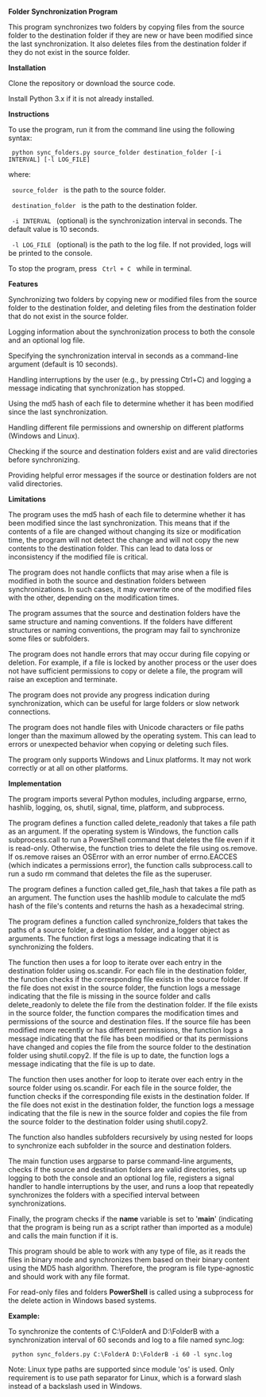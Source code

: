 **Folder Synchronization Program**

This program synchronizes two folders by copying files from the source folder to the destination folder if they are new or have been modified since the last synchronization. It also deletes files from the destination folder if they do not exist in the source folder.

**Installation**

Clone the repository or download the source code.

Install Python 3.x if it is not already installed.

**Instructions**

To use the program, run it from the command line using the following syntax:

<code> python sync_folders.py source_folder destination_folder [-i INTERVAL] [-l LOG_FILE] </code>

where:

<code> source_folder </code> is the path to the source folder.

<code> destination_folder </code> is the path to the destination folder.

<code> -i INTERVAL </code> (optional) is the synchronization interval in seconds. The default value is 10 seconds.

<code> -l LOG_FILE </code> (optional) is the path to the log file. If not provided, logs will be printed to the console.

To stop the program, press <code> Ctrl + C </code> while in terminal.

**Features**

Synchronizing two folders by copying new or modified files from the source folder to the destination folder, and deleting files from the destination folder that do not exist in the source folder.

Logging information about the synchronization process to both the console and an optional log file.

Specifying the synchronization interval in seconds as a command-line argument (default is 10 seconds).

Handling interruptions by the user (e.g., by pressing Ctrl+C) and logging a message indicating that synchronization has stopped.

Using the md5 hash of each file to determine whether it has been modified since the last synchronization.

Handling different file permissions and ownership on different platforms (Windows and Linux).

Checking if the source and destination folders exist and are valid directories before synchronizing.

Providing helpful error messages if the source or destination folders are not valid directories.

**Limitations**

The program uses the md5 hash of each file to determine whether it has been modified since the last synchronization. This means that if the contents of a file are changed without changing its size or modification time, the program will not detect the change and will not copy the new contents to the destination folder. This can lead to data loss or inconsistency if the modified file is critical.

The program does not handle conflicts that may arise when a file is modified in both the source and destination folders between synchronizations. In such cases, it may overwrite one of the modified files with the other, depending on the modification times.

The program assumes that the source and destination folders have the same structure and naming conventions. If the folders have different structures or naming conventions, the program may fail to synchronize some files or subfolders.

The program does not handle errors that may occur during file copying or deletion. For example, if a file is locked by another process or the user does not have sufficient permissions to copy or delete a file, the program will raise an exception and terminate.

The program does not provide any progress indication during synchronization, which can be useful for large folders or slow network connections.

The program does not handle files with Unicode characters or file paths longer than the maximum allowed by the operating system. This can lead to errors or unexpected behavior when copying or deleting such files.

The program only supports Windows and Linux platforms. It may not work correctly or at all on other platforms.

**Implementation**

The program imports several Python modules, including argparse, errno, hashlib, logging, os, shutil, signal, time, platform, and subprocess.

The program defines a function called delete_readonly that takes a file path as an argument. If the operating system is Windows, the function calls subprocess.call to run a PowerShell command that deletes the file even if it is read-only. Otherwise, the function tries to delete the file using os.remove. If os.remove raises an OSError with an error number of errno.EACCES (which indicates a permissions error), the function calls subprocess.call to run a sudo rm command that deletes the file as the superuser.

The program defines a function called get_file_hash that takes a file path as an argument. The function uses the hashlib module to calculate the md5 hash of the file's contents and returns the hash as a hexadecimal string.

The program defines a function called synchronize_folders that takes the paths of a source folder, a destination folder, and a logger object as arguments. The function first logs a message indicating that it is synchronizing the folders.

The function then uses a for loop to iterate over each entry in the destination folder using os.scandir. For each file in the destination folder, the function checks if the corresponding file exists in the source folder. If the file does not exist in the source folder, the function logs a message indicating that the file is missing in the source folder and calls delete_readonly to delete the file from the destination folder. If the file exists in the source folder, the function compares the modification times and permissions of the source and destination files. If the source file has been modified more recently or has different permissions, the function logs a message indicating that the file has been modified or that its permissions have changed and copies the file from the source folder to the destination folder using shutil.copy2. If the file is up to date, the function logs a message indicating that the file is up to date.

The function then uses another for loop to iterate over each entry in the source folder using os.scandir. For each file in the source folder, the function checks if the corresponding file exists in the destination folder. If the file does not exist in the destination folder, the function logs a message indicating that the file is new in the source folder and copies the file from the source folder to the destination folder using shutil.copy2.

The function also handles subfolders recursively by using nested for loops to synchronize each subfolder in the source and destination folders.

The main function uses argparse to parse command-line arguments, checks if the source and destination folders are valid directories, sets up logging to both the console and an optional log file, registers a signal handler to handle interruptions by the user, and runs a loop that repeatedly synchronizes the folders with a specified interval between synchronizations.

Finally, the program checks if the __name__ variable is set to '__main__' (indicating that the program is being run as a script rather than imported as a module) and calls the main function if it is.

This program should be able to work with any type of file, as it reads the files in binary mode and synchronizes them based on their binary content using the MD5 hash algorithm. Therefore, the program is file type-agnostic and should work with any file format.

For read-only files and folders **PowerShell** is called using a subprocess for the delete action in Windows based systems.

**Example:**

To synchronize the contents of C:\FolderA and D:\FolderB with a synchronization interval of 60 seconds and log to a file named sync.log:

<code> python sync_folders.py C:\FolderA D:\FolderB -i 60 -l sync.log </code>

Note: Linux type paths are supported since module 'os' is used. Only requirement is to use path separator for Linux, which is a forward slash instead of a backslash used in Windows.
